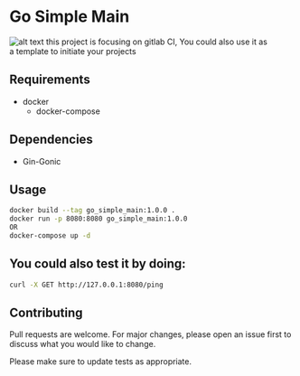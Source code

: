 # Go Simple Main
![alt text](https://miro.medium.com/v2/resize:fit:1400/format:webp/1*HtCjHzGwf6iWNqXu5Cndsg.png)
this project is focusing on gitlab CI, You could also use it as <br > a template to initiate your projects

## Requirements
* docker
    * docker-compose

## Dependencies
* Gin-Gonic

## Usage

```bash
docker build --tag go_simple_main:1.0.0 .
docker run -p 8080:8080 go_simple_main:1.0.0
OR
docker-compose up -d
```


## You could also test it by doing:

```bash
curl -X GET http://127.0.0.1:8080/ping
```

## Contributing

Pull requests are welcome. For major changes, please open an issue first
to discuss what you would like to change.

Please make sure to update tests as appropriate.